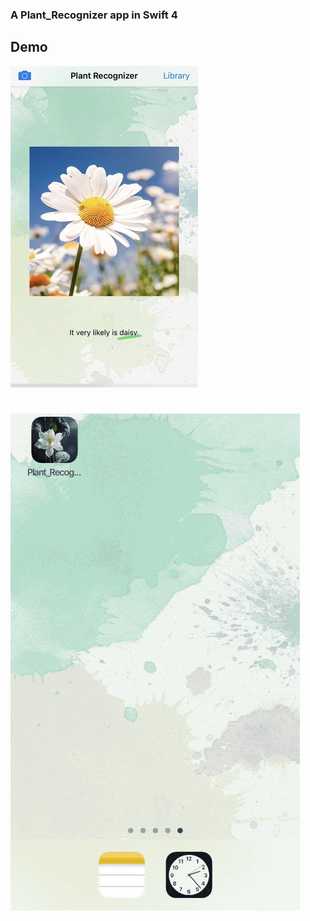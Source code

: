 
### A Plant_Recognizer app in Swift 4

## Demo 
![Alt Text](https://github.com/Regina77/Plant_Recognizer/blob/master/demo_pic/demo2.jpg)
#
![Alt Text](https://github.com/Regina77/Plant_Recognizer/blob/master/demo.gif)
# 
